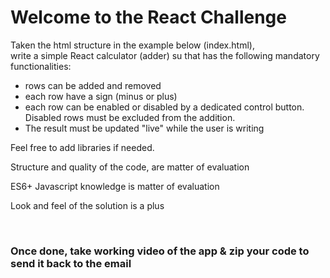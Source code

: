 <!DOCTYPE html>
<html lang="en">

<head>
  <meta charset="UTF-8">
  <link rel="stylesheet" href="https://unpkg.com/sanitize.css@11.0.0/sanitize.css">
  <link rel="stylesheet" href="css/style.processed.css">
</head>

<body>
  
  <!-- Challenge Description -->
  <h1>Welcome to the React Challenge</h1>
  <p>Taken the html structure in the example below (index.html), <br>
    write a simple React calculator (adder) su that has the following mandatory functionalities:<p>
  <ul>
    <li>rows can be added and removed</li>
    <li>each row have a sign (minus or plus)</li>
    <li>each row can be enabled or disabled by a dedicated control button. Disabled rows must be excluded from the addition.</li>
    <li>The result must be updated "live" while the user is writing</li>
  </ul>
  <p>Feel free to add libraries if needed.</p>
  <p>Structure and quality of the code, are matter of evaluation</p>
  <p>ES6+ Javascript knowledge is matter of evaluation</p>
  <p>Look and feel of the solution is a plus</p>
  <!-- END Challeng Description -->

</br>
  <h3>Once done, take working video of the app & zip your code to send it back to the email</h3>

</body>

</html>
